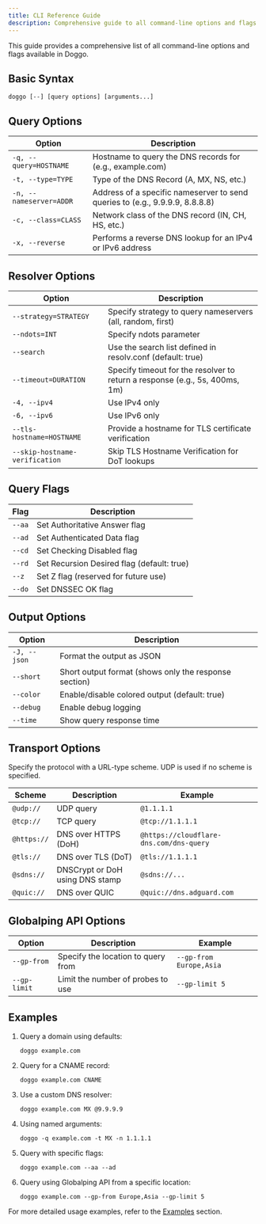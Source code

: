 ```yaml
---
title: CLI Reference Guide
description: Comprehensive guide to all command-line options and flags for Doggo DNS client
---
```


This guide provides a comprehensive list of all command-line options and flags available in Doggo.

## Basic Syntax

```
doggo [--] [query options] [arguments...]
```

## Query Options

| Option                  | Description                                                                  |
| ----------------------- | ---------------------------------------------------------------------------- |
| `-q, --query=HOSTNAME`  | Hostname to query the DNS records for (e.g., example.com)                    |
| `-t, --type=TYPE`       | Type of the DNS Record (A, MX, NS, etc.)                                     |
| `-n, --nameserver=ADDR` | Address of a specific nameserver to send queries to (e.g., 9.9.9.9, 8.8.8.8) |
| `-c, --class=CLASS`     | Network class of the DNS record (IN, CH, HS, etc.)                           |
| `-x, --reverse`         | Performs a reverse DNS lookup for an IPv4 or IPv6 address                    |

## Resolver Options

| Option                         | Description                                                                 |
| ------------------------------ | --------------------------------------------------------------------------- |
| `--strategy=STRATEGY`          | Specify strategy to query nameservers (all, random, first)                  |
| `--ndots=INT`                  | Specify ndots parameter                                                     |
| `--search`                     | Use the search list defined in resolv.conf (default: true)                  |
| `--timeout=DURATION`           | Specify timeout for the resolver to return a response (e.g., 5s, 400ms, 1m) |
| `-4, --ipv4`                   | Use IPv4 only                                                               |
| `-6, --ipv6`                   | Use IPv6 only                                                               |
| `--tls-hostname=HOSTNAME`      | Provide a hostname for TLS certificate verification                         |
| `--skip-hostname-verification` | Skip TLS Hostname Verification for DoT lookups                              |

## Query Flags

| Flag   | Description                                |
| ------ | ------------------------------------------ |
| `--aa` | Set Authoritative Answer flag              |
| `--ad` | Set Authenticated Data flag                |
| `--cd` | Set Checking Disabled flag                 |
| `--rd` | Set Recursion Desired flag (default: true) |
| `--z`  | Set Z flag (reserved for future use)       |
| `--do` | Set DNSSEC OK flag                         |

## Output Options

| Option       | Description                                           |
| ------------ | ----------------------------------------------------- |
| `-J, --json` | Format the output as JSON                             |
| `--short`    | Short output format (shows only the response section) |
| `--color`    | Enable/disable colored output (default: true)         |
| `--debug`    | Enable debug logging                                  |
| `--time`     | Show query response time                              |

## Transport Options

Specify the protocol with a URL-type scheme. UDP is used if no scheme is specified.

| Scheme      | Description                     | Example                                 |
| ----------- | ------------------------------- | --------------------------------------- |
| `@udp://`   | UDP query                       | `@1.1.1.1`                              |
| `@tcp://`   | TCP query                       | `@tcp://1.1.1.1`                        |
| `@https://` | DNS over HTTPS (DoH)            | `@https://cloudflare-dns.com/dns-query` |
| `@tls://`   | DNS over TLS (DoT)              | `@tls://1.1.1.1`                        |
| `@sdns://`  | DNSCrypt or DoH using DNS stamp | `@sdns://...`                           |
| `@quic://`  | DNS over QUIC                   | `@quic://dns.adguard.com`               |

## Globalping API Options

| Option       | Description                        | Example                 |
| ------------ | ---------------------------------- | ----------------------- |
| `--gp-from`  | Specify the location to query from | `--gp-from Europe,Asia` |
| `--gp-limit` | Limit the number of probes to use  | `--gp-limit 5`          |

## Examples

1. Query a domain using defaults:

   ```
   doggo example.com
   ```

2. Query for a CNAME record:

   ```
   doggo example.com CNAME
   ```

3. Use a custom DNS resolver:

   ```
   doggo example.com MX @9.9.9.9
   ```

4. Using named arguments:

   ```
   doggo -q example.com -t MX -n 1.1.1.1
   ```

5. Query with specific flags:

   ```
   doggo example.com --aa --ad
   ```

6. Query using Globalping API from a specific location:
   ```
   doggo example.com --gp-from Europe,Asia --gp-limit 5
   ```

For more detailed usage examples, refer to the [Examples](/guide/examples) section.
